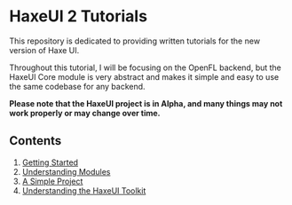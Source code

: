 # HaxeUI 2 Tutorials
This repository is dedicated to providing written tutorials for the new version of Haxe UI.

Throughout this tutorial, I will be focusing on the OpenFL backend, but the HaxeUI Core module is very abstract and makes it simple and easy to use the same codebase for any backend.

**Please note that the HaxeUI project is in Alpha, and many things may not work properly or may change over time.**

## Contents

1. [Getting Started](https://github.com/tienery/HaxeUITutorials/blob/master/01GettingStarted.md)
2. [Understanding Modules](https://github.com/tienery/HaxeUITutorials/blob/master/02UnderstandingModules.md)
3. [A Simple Project](https://github.com/tienery/HaxeUITutorials/blob/master/03ASimpleProject.md)
4. [Understanding the HaxeUI Toolkit](https://github.com/tienery/HaxeUITutorials/blob/master/04UnderstandingHaxeUI.md)
